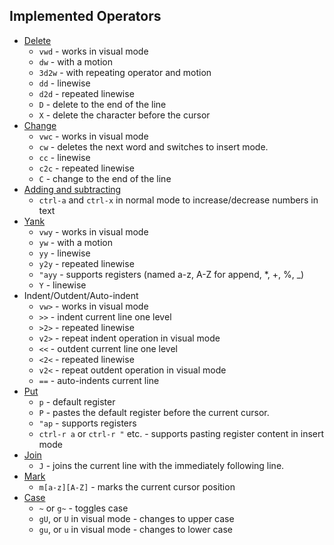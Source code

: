 ## Implemented Operators

* [Delete](http://vimhelp.appspot.com/change.txt.html#deleting)
  * `vwd` - works in visual mode
  * `dw` - with a motion
  * `3d2w` - with repeating operator and motion
  * `dd` - linewise
  * `d2d` - repeated linewise
  * `D` - delete to the end of the line
  * `X` - delete the character before the cursor
* [Change](http://vimhelp.appspot.com/change.txt.html#c)
  * `vwc` - works in visual mode
  * `cw` - deletes the next word and switches to insert mode.
  * `cc` - linewise
  * `c2c` - repeated linewise
  * `C` - change to the end of the line
* [Adding and subtracting](http://vimhelp.appspot.com/change.txt.html#CTRL-A)
  * `ctrl-a` and `ctrl-x` in normal mode to increase/decrease numbers in text
* [Yank](http://vimhelp.appspot.com/change.txt.html#yank)
  * `vwy` - works in visual mode
  * `yw` - with a motion
  * `yy` - linewise
  * `y2y` - repeated linewise
  * `"ayy` - supports registers (named a-z, A-Z for append, *, +, %, _)
  * `Y` - linewise
* Indent/Outdent/Auto-indent
  * `vw>` - works in visual mode
  * `>>` - indent current line one level
  * `>2>` - repeated linewise
  * `v2>` - repeat indent operation in visual mode
  * `<<` - outdent current line one level
  * `<2<` - repeated linewise
  * `v2<` - repeat outdent operation in visual mode
  * `==` - auto-indents current line
* [Put](http://vimhelp.appspot.com/change.txt.html#p)
  * `p` - default register
  * `P` - pastes the default register before the current cursor.
  * `"ap` - supports registers
  * `ctrl-r a` or `ctrl-r "` etc. - supports pasting register content in insert mode
* [Join](http://vimhelp.appspot.com/change.txt.html#J)
  * `J` - joins the current line with the immediately following line.
* [Mark](http://vimhelp.appspot.com/motion.txt.html#m)
  * `m[a-z][A-Z]` - marks the current cursor position
* [Case](http://vimhelp.appspot.com/motion.txt.html#operator)
  * `~` or `g~` - toggles case
  * `gU`, or `U` in visual mode - changes to upper case
  * `gu`, or `u` in visual mode - changes to lower case
